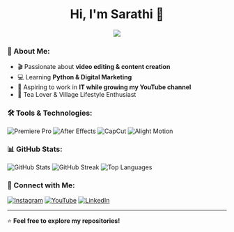 <h1 align="center">Hi, I'm Sarathi 👋</h1>
<p align="center">
  <img src="https://readme-typing-svg.herokuapp.com?color=F75C7E&center=true&vCenter=true&lines=Video+Editor+%26+Content+Creator;Aspiring+IT+Professional" />
</p>

### 🚀 About Me:
- 🎬 Passionate about **video editing & content creation**  
- 💻 Learning **Python & Digital Marketing**  
- 🎯 Aspiring to work in **IT while growing my YouTube channel**  
- 🍵 Tea Lover & Village Lifestyle Enthusiast  

### 🛠️ Tools & Technologies:
![Premiere Pro](https://img.shields.io/badge/Premiere_Pro-9999FF?style=for-the-badge&logo=adobe-premiere-pro&logoColor=white)
![After Effects](https://img.shields.io/badge/After_Effects-9999FF?style=for-the-badge&logo=adobe-after-effects&logoColor=white)
![CapCut](https://img.shields.io/badge/CapCut-000000?style=for-the-badge&logo=CapCut&logoColor=white)
![Alight Motion](https://img.shields.io/badge/Alight_Motion-00C897?style=for-the-badge&logo=alight-motion&logoColor=white)

### 📊 GitHub Stats:
![GitHub Stats](https://github-readme-stats.vercel.app/api?username=SarathiKrish&show_icons=true&theme=radical)
![GitHub Streak](https://github-readme-streak-stats.herokuapp.com/?user=SarathiKrish&theme=radical)
![Top Languages](https://github-readme-stats.vercel.app/api/top-langs/?username=SarathiKrish&layout=compact&theme=radical)

### 🔗 Connect with Me:
[![Instagram](https://img.shields.io/badge/Instagram-%23E4405F.svg?style=for-the-badge&logo=instagram&logoColor=white)](https://instagram.com/sarathifx_)
[![YouTube](https://img.shields.io/badge/YouTube-%23FF0000.svg?style=for-the-badge&logo=youtube&logoColor=white)](https://youtube.com/@sarathifx)
[![LinkedIn](https://img.shields.io/badge/LinkedIn-%230077B5.svg?style=for-the-badge&logo=linkedin&logoColor=white)](https://www.linkedin.com/in/sarathi-k-9aa46b26b)

---

⭐ **Feel free to explore my repositories!**

